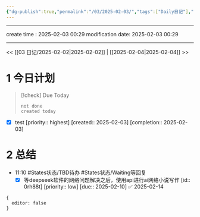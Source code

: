 ```yaml
---
{"dg-publish":true,"permalink":"/03/2025-02-03/","tags":["Daily日记"],"noteIcon":"","created":"2025-01-31T00:35","updated":"2025-07-01T13:38"}
---
```



---
create time : 2025-02-03 00:29
modification date: 2025-02-03 00:29

---

<< [[03 日记/2025-02-02\|2025-02-02]]  |  [[2025-02-04\|2025-02-04]]  >>

# 1 今日计划
>[!check] Due Today
> ```tasks
> not done 
> created today
> ```
- [x] test  [priority:: highest]  [created:: 2025-02-03]  [completion:: 2025-02-03]
# 2 总结


- 11:10 
    #States状态/TBD待办 #States状态/Waiting等回复 
    - [x] 等deepseek软件的网络问题解决之后，使用api进行ai网络小说写作  [id:: 0rh88t]  [priority:: low]  [due:: 2025-02-10] ✅ 2025-02-14
```thino
{
  editor: false
}
```
